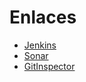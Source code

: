 # Enlaces

- [Jenkins](http://157.253.238.75:8080/jenkins-isis2603/)
- [Sonar](http://157.253.238.75:8080/sonar-isis2603/)
- [GitInspector](https://isis3710-uniandes.github.io/ISIS3710_202220_S1_E7_Back/reports/)
